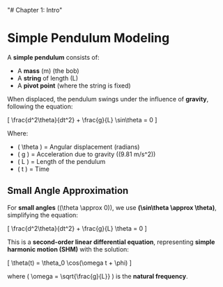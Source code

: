 "# Chapter 1: Intro" 

# Simple Pendulum Modeling

A **simple pendulum** consists of:
- A **mass** \(m\) (the bob)
- A **string** of length \(L\)
- A **pivot point** (where the string is fixed)

When displaced, the pendulum swings under the influence of **gravity**, following the equation:

\[
\frac{d^2\theta}{dt^2} + \frac{g}{L} \sin\theta = 0
\]

Where:
- \( \theta \) = Angular displacement (radians)
- \( g \) = Acceleration due to gravity (\(9.81 m/s^2\))
- \( L \) = Length of the pendulum
- \( t \) = Time

## Small Angle Approximation
For **small angles** (\(\theta \approx 0\)), we use **\(\sin\theta \approx \theta\)**, simplifying the equation:

\[
\frac{d^2\theta}{dt^2} + \frac{g}{L} \theta = 0
\]

This is a **second-order linear differential equation**, representing **simple harmonic motion (SHM)** with the solution:

\[
\theta(t) = \theta_0 \cos(\omega t + \phi)
\]

where \( \omega = \sqrt{\frac{g}{L}} \) is the **natural frequency**.

